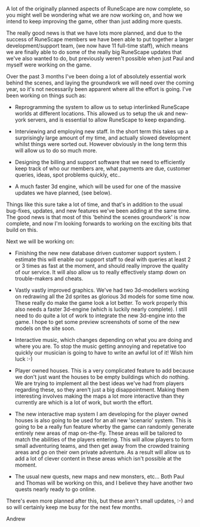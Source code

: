 A lot of the originally planned aspects of RuneScape are now complete, so you might well be wondering what we are now working on, and how we intend to keep improving the game, other than just adding more quests.

The really good news is that we have lots more planned, and due to the success of RuneScape members we have been able to put together a larger development/support team, (we now have 11 full-time staff), which means we are finally able to do some of the really big RuneScape updates that we've also wanted to do, but previously weren't possible when just Paul and myself were working on the game.

Over the past 3 months I've been doing a lot of absolutely essential work behind the scenes, and laying the groundwork we will need over the coming year, so it's not necessarily been apparent where all the effort is going. I've been working on things such as:

*   Reprogramming the system to allow us to setup interlinked RuneScape worlds at different locations. This allowed us to setup the uk and new-york servers, and is essential to allow RuneScape to keep expanding.

*   Interviewing and employing new staff. In the short term this takes up a surprisingly large amount of my time, and actually slowed development whilst things were sorted out. However obviously in the long term this will allow us to do so much more.

*   Designing the billing and support software that we need to efficiently keep track of who our members are, what payments are due, customer queries, ideas, spot problems quickly, etc..

*   A much faster 3d engine, which will be used for one of the massive updates we have planned, (see below).

Things like this sure take a lot of time, and that's in addition to the usual bug-fixes, updates, and new features we've been adding at the same time. The good news is that most of this 'behind the scenes groundwork' is now complete, and now I'm looking forwards to working on the exciting bits that build on this.

Next we will be working on:

*   Finishing the new new database driven customer support system. I estimate this will enable our support staff to deal with queries at least 2 or 3 times as fast at the moment, and should really improve the quality of our service. It will also allow us to really effectively stamp down on trouble-makers and cheats.

*   Vastly vastly improved graphics. We've had two 3d-modellers working on redrawing all the 2d sprites as glorious 3d models for some time now. These really do make the game look a lot better. To work properly this also needs a faster 3d-engine (which is luckily nearly complete). I still need to do quite a lot of work to integrate the new 3d-engine into the game. I hope to get some preview screenshots of some of the new models on the site soon.

*   Interactive music, which changes depending on what you are doing and where you are. To stop the music getting annoying and repetative too quickly our musician is going to have to write an awful lot of it! Wish him luck :-)

*   Player owned houses. This is a very complicated feature to add because we don't just want the houses to be empty buildings which do nothing. We are trying to implement all the best ideas we've had from players regarding these, so they aren't just a big disappointment. Making them interesting involves making the maps a lot more interactive than they currently are which is a lot of work, but worth the effort.

*   The new interactive map system I am developing for the player owned houses is also going to be used for an all new 'scenario' system. This is going to be a really fun feature wherby the game can randomly generate entirely new areas of map on-the-fly. These areas will be tailored to match the abilities of the players entering. This will allow players to form small adventuring teams, and then get away from the crowded training areas and go on their own private adventure. As a result will allow us to add a lot of clever content in these areas which isn't possible at the moment.

*   The usual new quests, new maps and new monsters, etc... Both Paul and Thomas will be working on this, and I believe they have another two quests nearly ready to go online.

There's even more planned after this, but these aren't small updates, :-) and so will certainly keep me busy for the next few months.

Andrew
